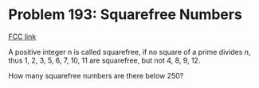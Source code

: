 # Problem 193: Squarefree Numbers

[FCC link](https://www.freecodecamp.org/learn/coding-interview-prep/project-euler/problem-193-squarefree-numbers)

A positive integer n is called squarefree, if no square of a prime divides n,
thus 1, 2, 3, 5, 6, 7, 10, 11 are squarefree, but not 4, 8, 9, 12.

How many squarefree numbers are there below 250?
